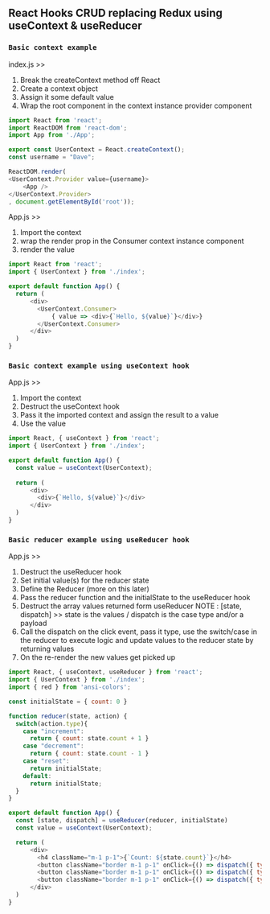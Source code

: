 
## React Hooks CRUD replacing Redux using useContext & useReducer

### `Basic context example`
index.js >> 
1. Break the createContext method off React
2. Create a context object 
3. Assign it some default value
4. Wrap the root component in the context instance provider component
```javascript
import React from 'react';
import ReactDOM from 'react-dom';
import App from './App';

export const UserContext = React.createContext();
const username = "Dave";

ReactDOM.render(
<UserContext.Provider value={username}>
    <App />
</UserContext.Provider>
, document.getElementById('root'));
```

App.js >> 
1. Import the context
2. wrap the render prop in the Consumer context instance component
3. render the value
```javascript
import React from 'react';
import { UserContext } from './index';

export default function App() {
  return (
      <div>
        <UserContext.Consumer>
            { value => <div>{`Hello, ${value}`}</div>}
        </UserContext.Consumer>
      </div>
  )
}
```

### `Basic context example using useContext hook`
App.js >> 
1. Import the context
2. Destruct the useContext hook
3. Pass it the imported context and assign the result to a value 
4. Use the value
```javascript
import React, { useContext } from 'react';
import { UserContext } from './index';

export default function App() {
  const value = useContext(UserContext);
  
  return (
      <div>
        <div>{`Hello, ${value}`}</div>
      </div>
  )
}
```

### `Basic reducer example using useReducer hook`
App.js >> 
1. Destruct the useReducer hook
2. Set initial value(s) for the reducer state
3. Define the Reducer (more on this later)
4. Pass the reducer function and the initialState to the useReducer hook
5. Destruct the array values returned form useReducer
NOTE : [state, dispatch] >> state is the values / dispatch is the case type and/or a payload
6. Call the dispatch on the click event, pass it type, use the switch/case in the reducer to execute logic
     and update values to the reducer state by returning values 
7. On the re-render the new values get picked up 
```javascript
import React, { useContext, useReducer } from 'react';
import { UserContext } from './index';
import { red } from 'ansi-colors';

const initialState = { count: 0 }

function reducer(state, action) {
  switch(action.type){
    case "increment":
      return { count: state.count + 1 }
    case "decrement":
      return { count: state.count - 1 }
    case "reset":
      return initialState;
    default:
      return initialState;
  }
}

export default function App() {
  const [state, dispatch] = useReducer(reducer, initialState)
  const value = useContext(UserContext);

  return (
      <div>
        <h4 className="m-1 p-1">{`Count: ${state.count}`}</h4>
        <button className="border m-1 p-1" onClick={() => dispatch({ type: 'increment'}) }>Increment</button>
        <button className="border m-1 p-1" onClick={() => dispatch({ type: 'decrement'}) }>Decrement</button>
        <button className="border m-1 p-1" onClick={() => dispatch({ type: 'reset'}) }>Reset</button>
      </div>
  )
}
```

